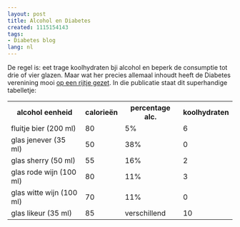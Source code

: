 ```yaml
---
layout: post
title: Alcohol en Diabetes
created: 1115154143
tags:
- Diabetes blog
lang: nl
---
```

De regel is: eet trage koolhydraten bji alcohol en beperk de consumptie tot drie of vier glazen. Maar wat her precies allemaal inhoudt heeft de Diabetes  verenining mooi [op een rijtje gezet](http://www.dvn.nl/ASP/text_display.asp?page={D8416807-0BDC-474A-B425-3A17DB12D065}). In die publicatie staat dit superhandige tabelletje:<table><tr> <th> alcohol eenheid </th><th> calorie&#235;n </th><th> percentage alc.  </th><th> koolhydraten</th></tr><tr> <td> fluitje bier (200 ml) </td><td>80 </td><td>5% </td><td>6</td></tr><tr> <td>glas jenever (35 ml) </td><td>50 </td><td>38% </td><td>0</td></tr><tr> <td>glas sherry (50 ml) </td><td>55 </td><td>16% </td><td>2</td></tr><tr> <td>glas rode wijn (100 ml) </td><td>80 </td><td>11% </td><td>3</td></tr><tr> <td>glas witte wijn (100 ml) </td><td>70 </td><td>11% </td><td>0</td></tr><tr> <td>glas likeur (35 ml) </td><td>85 </td><td>verschillend </td><td>10</td></tr></table>
